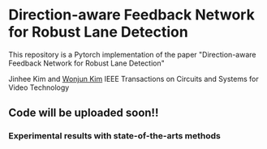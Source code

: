 # Direction-aware Feedback Network for Robust Lane Detection

This repository is a Pytorch implementation of the paper "Direction-aware Feedback Network for Robust Lane Detection"

Jinhee Kim and [Wonjun Kim](https://sites.google.com/view/dcvl) 
IEEE Transactions on Circuits and Systems for Video Technology

## Code will be uploaded soon!!

### Experimental results with state-of-the-arts methods

